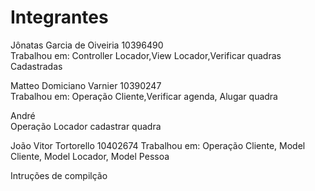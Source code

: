 <h1>Integrantes </h1>

<p>Jônatas Garcia de Oiveiria 10396490<br> 
  Trabalhou em:  Controller Locador,View Locador,Verificar quadras Cadastradas<p>
<p>Matteo Domiciano Varnier 10390247 <br>
  Trabalhou em: Operação Cliente,Verificar agenda, Alugar quadra <p>
<p>André <br>
  Operação Locador cadastrar quadra<p>
<p>João Vitor Tortorello 10402674
  Trabalhou em: Operação Cliente, Model Cliente, Model Locador, Model Pessoa<p>

<p>Intruções de compilção </p>





